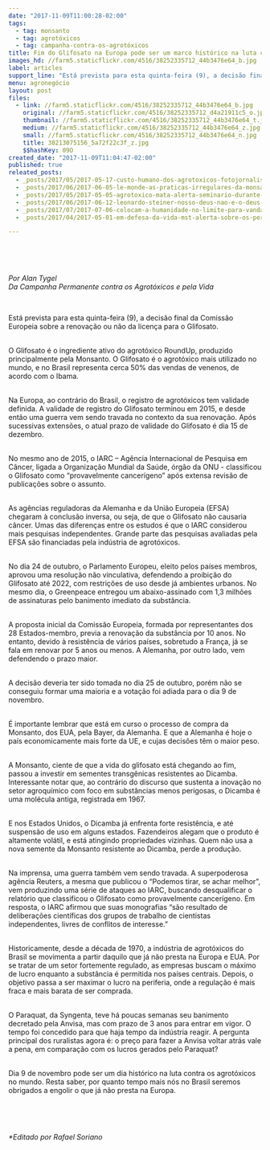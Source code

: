 ```yaml
---
date: "2017-11-09T11:00:28-02:00"
tags:
  - tag: monsanto
  - tag: agrotóxicos
  - tag: campanha-contra-os-agrotóxicos
title: Fim do Glifosato na Europa pode ser um marco histórico na luta contra os agrotóxicos
images_hd: //farm5.staticflickr.com/4516/38252335712_44b3476e64_b.jpg
label: articles
support_line: "Está prevista para esta quinta-feira (9), a decisão final da Comissão Europeia sobre a renovação ou não da licença para o Glifosato."
menu: agronegócio
layout: post
files:
  - link: //farm5.staticflickr.com/4516/38252335712_44b3476e64_b.jpg
    original: //farm5.staticflickr.com/4516/38252335712_d4a21911c5_o.jpg
    thumbnail: //farm5.staticflickr.com/4516/38252335712_44b3476e64_t.jpg
    medium: //farm5.staticflickr.com/4516/38252335712_44b3476e64_z.jpg
    small: //farm5.staticflickr.com/4516/38252335712_44b3476e64_n.jpg
    title: 38213075156_5a72f22c3f_z.jpg
    $$hashKey: 09O
created_date: "2017-11-09T11:04:47-02:00"
published: true
releated_posts:
  - _posts/2017/05/2017-05-17-custo-humano-dos-agrotoxicos-fotojornalista-retrata-vitimas-da-contaminacao.md
  - _posts/2017/06/2017-06-05-le-monde-as-praticas-irregulares-da-monsanto.md
  - _posts/2017/05/2017-05-05-agrotoxico-mata-alerta-seminario-durante-a-2a-feira-nacional-da-reforma-agraria.md
  - _posts/2017/06/2017-06-12-leonardo-steiner-nosso-deus-nao-e-o-deus-do-agrotoxico.md
  - _posts/2017/07/2017-07-06-colocam-a-humanidade-no-limite-para-vandana-shiva-monsanto-e-culpada-de-ecocidio.md
  - _posts/2017/04/2017-05-01-em-defesa-da-vida-mst-alerta-sobre-os-perigos-do-modelo-do-agronegocio.md

---
```

<p>&nbsp;</p>

<p>&nbsp;</p>

<p><em>Por Alan Tygel<br />
Da Campanha Permanente contra os Agrot&oacute;xicos e pela Vida</em></p>

<p>&nbsp;</p>

<p>Est&aacute; prevista para esta quinta-feira (9), a decis&atilde;o final da Comiss&atilde;o Europeia sobre a renova&ccedil;&atilde;o ou n&atilde;o da licen&ccedil;a para o Glifosato.</p>

<p><br />
O Glifosato &eacute; o ingrediente ativo do agrot&oacute;xico RoundUp, produzido principalmente pela Monsanto. O Glifosato &eacute; o agrot&oacute;xico mais utilizado no mundo, e no Brasil representa cerca 50% das vendas de venenos, de acordo com o Ibama.</p>

<p><br />
Na Europa, ao contr&aacute;rio do Brasil, o registro de agrot&oacute;xicos tem validade definida. A validade de registro do Glifosato terminou em 2015, e desde ent&atilde;o uma guerra vem sendo travada no contexto da sua renova&ccedil;&atilde;o. Ap&oacute;s sucessivas extens&otilde;es, o atual prazo de validade do Glifosato &eacute; dia 15 de dezembro.</p>

<p><br />
No mesmo ano de 2015, o IARC &ndash; Ag&ecirc;ncia Internacional de Pesquisa em C&acirc;ncer, ligada a Organiza&ccedil;&atilde;o Mundial da Sa&uacute;de, &oacute;rg&atilde;o da ONU - classificou o Glifosato como &ldquo;provavelmente cancer&iacute;geno&rdquo; ap&oacute;s extensa revis&atilde;o de publica&ccedil;&otilde;es sobre o assunto.</p>

<p><br />
As ag&ecirc;ncias reguladoras da Alemanha e da Uni&atilde;o Europeia (EFSA) chegaram &agrave; conclus&atilde;o inversa, ou seja, de que o Glifosato n&atilde;o causaria c&acirc;ncer. Umas das diferen&ccedil;as entre os estudos &eacute; que o IARC considerou mais pesquisas independentes. Grande parte das pesquisas avaliadas pela EFSA s&atilde;o financiadas pela ind&uacute;stria de agrot&oacute;xicos.</p>

<p><br />
No dia 24 de outubro, o Parlamento Europeu, eleito pelos pa&iacute;ses membros, aprovou uma resolu&ccedil;&atilde;o n&atilde;o vinculativa, defendendo a proibi&ccedil;&atilde;o do Glifosato at&eacute; 2022, com restri&ccedil;&otilde;es de uso desde j&aacute; ambientes urbanos. No mesmo dia, o Greenpeace entregou um abaixo-assinado com 1,3 milh&otilde;es de assinaturas pelo banimento imediato da subst&acirc;ncia.</p>

<p><br />
A proposta inicial da Comiss&atilde;o Europeia, formada por representantes dos 28 Estados-membro, previa a renova&ccedil;&atilde;o da subst&acirc;ncia por 10 anos. No entanto, devido &agrave; resist&ecirc;ncia de v&aacute;rios pa&iacute;ses, sobretudo a Fran&ccedil;a, j&aacute; se fala em renovar por 5 anos ou menos. A Alemanha, por outro lado, vem defendendo o prazo maior.</p>

<p><br />
A decis&atilde;o deveria ter sido tomada no dia 25 de outubro, por&eacute;m n&atilde;o se conseguiu formar uma maioria e a vota&ccedil;&atilde;o foi adiada para o dia 9 de novembro.</p>

<p><br />
&Eacute; importante lembrar que est&aacute; em curso o processo de compra da Monsanto, dos EUA, pela Bayer, da Alemanha. E que a Alemanha &eacute; hoje o pa&iacute;s economicamente mais forte da UE, e cujas decis&otilde;es t&ecirc;m o maior peso.</p>

<p><br />
A Monsanto, ciente de que a vida do glifosato est&aacute; chegando ao fim, passou a investir em sementes transg&ecirc;nicas resistentes ao Dicamba. Interessante notar que, ao contr&aacute;rio do discurso que sustenta a inova&ccedil;&atilde;o no setor agroqu&iacute;mico com foco em subst&acirc;ncias menos perigosas, o Dicamba &eacute; uma mol&eacute;cula antiga, registrada em 1967.</p>

<p><br />
E nos Estados Unidos, o Dicamba j&aacute; enfrenta forte resist&ecirc;ncia, e at&eacute; suspens&atilde;o de uso em alguns estados. Fazendeiros alegam que o produto &eacute; altamente vol&aacute;til, e est&aacute; atingindo propriedades vizinhas. Quem n&atilde;o usa a nova semente da Monsanto resistente ao Dicamba, perde a produ&ccedil;&atilde;o.</p>

<p><br />
Na imprensa, uma guerra tamb&eacute;m vem sendo travada. A superpoderosa ag&ecirc;ncia Reuters, a mesma que publicou o &ldquo;Podemos tirar, se achar melhor&rdquo;, vem produzindo uma s&eacute;rie de ataques ao IARC, buscando desqualificar o relat&oacute;rio que classificou o Glifosato como provavelmente cancer&iacute;geno. Em resposta, o IARC afirmou que suas monografias &ldquo;s&atilde;o resultado de delibera&ccedil;&otilde;es cient&iacute;ficas dos grupos de trabalho de cientistas independentes, livres de conflitos de interesse.&rdquo;</p>

<p><br />
Historicamente, desde a d&eacute;cada de 1970, a ind&uacute;stria de agrot&oacute;xicos do Brasil se movimenta a partir daquilo que j&aacute; n&atilde;o presta na Europa e EUA. Por se tratar de um setor fortemente regulado, as empresas buscam o m&aacute;ximo de lucro enquanto a subst&acirc;ncia &eacute; permitida nos pa&iacute;ses centrais. Depois, o objetivo passa a ser maximar o lucro na periferia, onde a regula&ccedil;&atilde;o &eacute; mais fraca e mais barata de ser comprada.</p>

<p><br />
O Paraquat, da Syngenta, teve h&aacute; poucas semanas seu banimento decretado pela Anvisa, mas com prazo de 3 anos para entrar em vigor. O tempo foi concedido para que haja tempo da ind&uacute;stria reagir. A pergunta principal dos ruralistas agora &eacute;: o pre&ccedil;o para fazer a Anvisa voltar atr&aacute;s vale a pena, em compara&ccedil;&atilde;o com os lucros gerados pelo Paraquat?</p>

<p><br />
Dia 9 de novembro pode ser um dia hist&oacute;rico na luta contra os agrot&oacute;xicos no mundo. Resta saber, por quanto tempo mais n&oacute;s no Brasil seremos obrigados a engolir o que j&aacute; n&atilde;o presta na Europa.</p>

<p>&nbsp;</p>

<p>&nbsp;</p>

<p><em>*Editado por Rafael Soriano</em></p>
